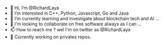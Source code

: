 - 👋 Hi, I’m @RichardLaya
- 👀 I’m interested in C++, Python, Javascript, Go and Java
- 🌱 I’m currently learning and investigate about blockchain tech and AI ...
- 💞️ I'm looking to collaborate on free software always as I can ...
- 📫 How to reach me ? wel I'm on twitter as @RichardLaya
- 📝 Currently working on privates repos.

<!---
RichardLaya/RichardLaya is a ✨ special ✨ repository because its `README.md` (this file) appears on your GitHub profile.
You can click the Preview link to take a look at your changes.
--->
